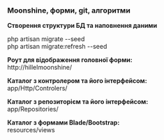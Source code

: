 ### Moonshine, форми, git, алгоритми

**Створення структури БД та наповнення даними**<br>

php artisan migrate --seed <br>
php artisan migrate:refresh --seed

**Роут для відображення головної форми:**<br>
http://hillelmoonshine/

**Каталог з контролером та його інтерфейсом:**<br>
app/Http/Controlers/

**Каталог з репозиторієм та його інтерфейсом:**<br>
app/Repositories/

**Каталог з формами Blade/Bootstrap:**<br>
resources/views
